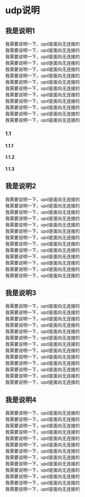# udp说明


## 我是说明1

我需要说明一下，upd是面向无连接的       
我需要说明一下，upd是面向无连接的       
我需要说明一下，upd是面向无连接的       
我需要说明一下，upd是面向无连接的       
我需要说明一下，upd是面向无连接的       
我需要说明一下，upd是面向无连接的       
我需要说明一下，upd是面向无连接的       
我需要说明一下，upd是面向无连接的       
我需要说明一下，upd是面向无连接的       
我需要说明一下，upd是面向无连接的       
我需要说明一下，upd是面向无连接的       
我需要说明一下，upd是面向无连接的       
我需要说明一下，upd是面向无连接的     
### 1.1 
#### 1.1.1  
#### 1.1.2  
#### 1.1.3  

## 我是说明2

我需要说明一下，upd是面向无连接的       
我需要说明一下，upd是面向无连接的       
我需要说明一下，upd是面向无连接的       
我需要说明一下，upd是面向无连接的       
我需要说明一下，upd是面向无连接的       
我需要说明一下，upd是面向无连接的       
我需要说明一下，upd是面向无连接的       
我需要说明一下，upd是面向无连接的       
我需要说明一下，upd是面向无连接的       
我需要说明一下，upd是面向无连接的       
我需要说明一下，upd是面向无连接的       
我需要说明一下，upd是面向无连接的       
我需要说明一下，upd是面向无连接的       



## 我是说明3

我需要说明一下，upd是面向无连接的       
我需要说明一下，upd是面向无连接的       
我需要说明一下，upd是面向无连接的       
我需要说明一下，upd是面向无连接的       
我需要说明一下，upd是面向无连接的       
我需要说明一下，upd是面向无连接的       
我需要说明一下，upd是面向无连接的       
我需要说明一下，upd是面向无连接的       
我需要说明一下，upd是面向无连接的       
我需要说明一下，upd是面向无连接的       
我需要说明一下，upd是面向无连接的       
我需要说明一下，upd是面向无连接的       
我需要说明一下，upd是面向无连接的       



## 我是说明4

我需要说明一下，upd是面向无连接的       
我需要说明一下，upd是面向无连接的       
我需要说明一下，upd是面向无连接的       
我需要说明一下，upd是面向无连接的       
我需要说明一下，upd是面向无连接的       
我需要说明一下，upd是面向无连接的       
我需要说明一下，upd是面向无连接的       
我需要说明一下，upd是面向无连接的       
我需要说明一下，upd是面向无连接的       
我需要说明一下，upd是面向无连接的       
我需要说明一下，upd是面向无连接的       
我需要说明一下，upd是面向无连接的       
我需要说明一下，upd是面向无连接的       


